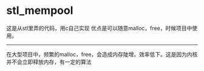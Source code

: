 # stl_mempool

这是从stl里弄的代码，用c自己实现
优点是可以随意malloc，free，时候项目中使用。


------------
在大型项目中，频繁的malloc，free，会造成内存陡增。效率低下。这是因为内核并不会立即释放内存，有一定的算法
